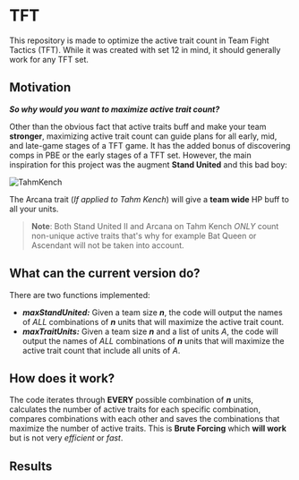 # TFT
This repository is made to optimize the active trait count in Team Fight Tactics (TFT). While it was created with set 12 in mind, it should generally work for any TFT set.
## Motivation
***So why would you want to **maximize** active trait count?***

Other than the obvious fact that active traits buff and make your team **stronger**, maximizing active trait count can guide plans for all early, mid, and late-game stages of a TFT game. It has the added bonus of discovering comps in PBE or the early stages of a TFT set.
However, the main inspiration for this project was the augment **Stand United** and this bad boy:

![TahmKench](https://github.com/user-attachments/assets/5d00be48-b036-48aa-927e-a205c973d88d)

The Arcana trait (*If applied to Tahm Kench*) will give a **team wide** HP buff to all your units.

>**Note**: Both Stand United II and Arcana on Tahm Kench *ONLY* count non-unique active traits that's why for example Bat Queen or Ascendant will not be taken into account.

## What can the current version do?
There are two functions implemented:
+ ***maxStandUnited:*** Given a team size ***n***, the code will output the names of *ALL* combinations of ***n*** units that will maximize the active trait count.
+ ***maxTraitUnits:*** Given a team size ***n*** and a list of units *A*, the code will output the names of *ALL* combinations of ***n*** units that will maximize the active trait count that include all units of *A*.  

## How does it work?
The code iterates through **EVERY** possible combination of ***n*** units, calculates the number of active traits for each specific combination, compares combinations with each other and saves the combinations that maximize the number of active traits. This is **Brute Forcing** which **will work** but is not very *efficient* or *fast*.

## Results
